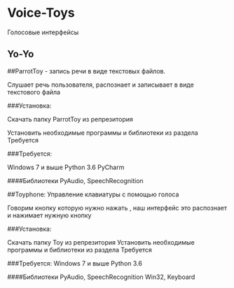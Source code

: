 # Voice-Toys
Голосовые интерфейсы
## Yo-Yo


##ParrotToy - запись речи в виде текстовых файлов.

Слушает речь пользователя, распознает и записывает в виде текстового файла

###Установка:

Скачать папку ParrotToy из репрезитория

Установить необходимые программы и библиотеки из раздела Требуется

###Требуется:

Windows 7 и выше
Python 3.6
PyCharm

####Библиотеки 
PyAudio, 
SpeechRecognition



##Toyphone: Управление клавиатуры с помощью голоса

Говорим кнопку которую нужно нажать , наш интерфейс это распознает и нажимает
нужную кнопку

###Установка:

Скачать папку Toy из репрезитория
Установить необходимые программы и библиотеки из раздела Требуется

###Требуется:
Windows 7 и выше
Python 3.6

####Библиотеки 
PyAudio, 
SpeechRecognition
Win32,
Keyboard
